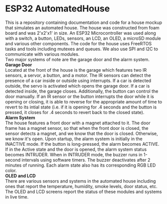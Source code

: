 # ESP32 AutomatedHouse
This is a repository containing documentation and code for a house mockup that simulates an automated house. The house was constructed from foam board and was 2'x2'x1' in size. An ESP32 Microcontroller was used along with a switch, a button, LEDs, sensors, an LCD, an OLED, a microSD module and various other components. The code for the house uses FreeRTOS tasks and tools including mutexes and queues. We also use SPI and I2C to communicate with various modules.<br />
Two major systems of note are the garage door and the alarm system.<br />
**Garage Door**<br />
Located at the front of the house is the garage which features two IR sensors, a servor, a button, and a motor. The IR sensors can detect the presence of a car inside or outside using interrupts. If a car is detected outside, the servo is activated which opens the garage door. If a car is detected inside, the garage closes. Additionally, the button can control the door manually. If an IR sensor or the button interrupts the door while it is opening or closing, it is able to reverse for the appropriate amount of time to revert to its intial state (i.e. if it is opening for .4 seconds and the button is pressed, it closes for .4 seconds to revert back to the closed state).<br />
**Alarm System**<br />
The house features a front door with a magnet attached to it. The door frame has a magnet sensor, so that when the front door is closed, the sensor detects a magnet, and we know that the door is closed. Otherwise, we know it's open. Upon startup, the alarm system is initially in the INACTIVE mode. If the button is long-pressed, the alarm becomes ACTIVE. If in the Active state and the door is opened, the alarm system status becomes INTRUDER. When in INTRUDER mode, the buzzer runs in 1-second intervals using software timers. The buzzer deactivates after 2 minutes of running. Each alarm state also has its corresponding RGB LED color.<br />
**OLED and LCD**<br />
There are various sensors and systems in the automated house including ones that report the temperature, humidity, smoke levels, door status, etc. The OLED and LCD screens report the status of these modules and systems in live time.

